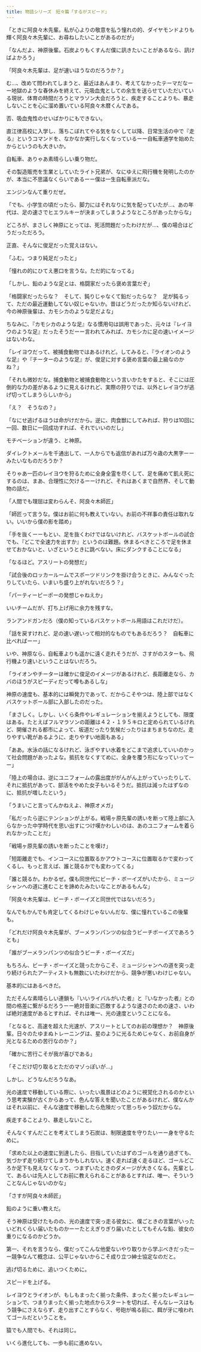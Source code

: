 ```yaml
---
title: 物語シリーズ　短々篇「するがスピード」
---
```


「ときに阿良々木先輩。私が心よりの敬意を払う憧れの的、ダイヤモンドよりも輝く阿良々木先輩に、お尋ねしたいことがあるのだが」

「なんだよ、神原後輩。石炭よりもくすんだ僕に訊きたいことがあるなら、訊けばよかろう」

「阿良々木先輩は、足が速いほうなのだろうか？」

む...、改めて問われてしまうと、最近はあんまり、考えてなかったテーマだなーー地獄のような春休みを終えて、元吸血鬼としての余生を送らせていただいている現状、体育の時間だろうとマラソン大会だろうと、疾走することよりも、暴走しないことを心に溜め置いている阿良々木暦くんである。

否、吸血鬼性のせいばかりにもできない。

直江律高校に入学し、落ちこぼれてやる気をなくして以降、日常生活の中で『走る』というコマンドを、なかなか実行しなくなっているーー自転車通学を始めたからというのも大きいか。

自転車、ありゃあ素晴らしい乗り物だ。

その製造販売を生業としていたライト兄弟が、なにゆえに飛行機を発明したのかが、本当に不思議なくらいであるーー僕は一生自転車派だな。

エンジンなんて重りだぜ。

「でも、小学生の頃だったら、脚力にはそれなりに気を配っていたが…、あの年代は、足の速さでヒエラルキーが決まってしまうようなところがあったからな」

どころが、まさしく神原にとっては、死活問題だったわけだが...、僕の場合はどうだっただろう。

正直、そんなに俊足だった覚えはない。

「ふむ。つまり純足だったと」

「憧れの的にひてえ悪口を言うな。ただ的になってる」

「しかし、鉛のような足とは、格闘家だったら褒め言葉だぞ」

「格闘家だったらな？　そして、鈍りじゃなくて鉛だったらな？　足が鈍るって、ただの最近運動してない奴じゃないか。昔はどうだったか知らないけれど、今の神原後輩は、カモシカのような足だよな」

ちなみに、『カモシカのような足』なる慣用句は誤用であった、元々は『レイヨウのような足』だったそうだーー言われてみれば、カモシカに足の速いイメージはないわな。

「レイヨウだって、被捕食動物ではあるけれど。してみると、『ライオンのような足』や『チーターのような足』が、俊足に対する褒め言葉の最上級なのかね？」

「それも微妙だな。捕食動物と被捕食動物という言いかたをすると、そこには圧倒的な力の差があるように見えるけれど、実際の狩りでは、以外とレイヨウが逃げ切ってしまうらしいから」

「え？　そうなの？」

「なにせ逃げるほうは命がけだから。逆に、肉食獣にしてみれば、狩りは10回に一回、数日に一回成功すれば、それでいいのだし」

モチベーションが違う、と神原。

ダイレクトメールを千通出して、一人からでも返信があれば万々歳の大黒字ーーみたいなものだろうか？

そりゃあ一匹のレイヨウを狩るために全身全霊を尽くして、足を痛めて飢え死にするのは、まあ、合理性に欠けるーーけれど、それはあくまで自然界、そして動物の話だ。

「人間でも理屈は変わらんそ、阿良々木師匠」

「師匠って言うな。僕はお前に何も教えていない。お前の不祥事の責任は取れない。いいから僕の影を踏め」

「手を抜くーーもとい、足を抜くわけではないけれど、バスケットボールの試合でも、『どこで全速力を出すか』というのは難題。休まるべきところで足を休ませておかないと、いざというときに跳べない。床にダンクすることになる」

「なるほど。アスリートの発想だ」

「試合後のロッカールームでスポーツドリンクを掛け合うときに、みんなぐったりしていたら、いまいち盛り上がれないだろう？」

「パーティーピーポーの発想じゃねえか」

いいチームだが、打ち上げ用に余力を残すな。

ランアンドガンだろ（僕の知っているバスケットボール用語はこれだけだ）。

「話を戻すけれど、足の速い遅いって相対的なものでもあるだろう？　自転車に比べればーー」

いや、神原なら、自転車よりも遥かに遠く走れそうだが、さすがのスターも、飛行機より速いということはないだろう。

「ライオンやチーターは確かに俊足のイメージがあるけれど、長距離走なら、カバのほうがスピーディだって噂もあるしな」

神原の速度も、基本的には瞬発力であって、だからこそやつは、陸上部ではなくバスケットボール部に入部したのだった。

「まさしく。しかし、いくら条件やレギュレーションを揃えようとしても、限度はある。たとえばフルマラソンの距離は４２・１９５キロと定められているけれど、開催される都市によって、坂道だったり気候だったりはまちまちなのだ。走りやすい靴があるように、走りやすい地面もある」

「ああ。水泳の話になるけれど、泳ぎやすい水着をどこまで追求していいのかって社会問題があったよな。抵抗をなくすてめに、全身を覆う形になっていってーー」

「陸上の場合は、逆にユニフォームの露出度ががんがん上がっていったりして、それに抵抗があって、部活をやめた女子もいるそうだ。抵抗は減ったはずなのに、抵抗が増したという」

「うまいこと言ってんかねえよ、神原オメガ」

「私だったら逆にテンションが上がる。戦場ヶ原先輩の誘いを断って陸上部に入らなかった中学時代を思い出すにつけ嘆かわしいのは、あのユニフォームを着られなかったことだ」

「戦場ヶ原先輩の誘いを断ったことを嘆け」

「短距離走でも、インコースに位置取るかアウトコースに位置取るかで変わってくるし、もっと言えば、誰と競るかでも変わってくる」

「誰と競るか。わかるぜ。僕も同世代にビーチ・ボーイズがいたから、ミュージシャンへの道に進むことを諦めたみたいなことがあるもんな」

「阿良々木先輩は、ビーチ・ボーイズと同世代ではないだろう」

なんでもかんでも肯定してくるわけじゃないんだな、僕に憧れているこの後輩も。

「どれだけ阿良々木先輩が、ブーメランパンツの似合うビーチボーイズであろうとも」

「誰がブーメランパンツの似合うビーチ・ボーイズだ」

もちろん、ビーチ・ボーイズと競ったからこそ、ミュージシャンへの道を突っ走り続けられたアーティストも無数にいたわけだから、競争が悪いわけじゃない。

基本的にはあるべきだ。

ただそんな素晴らしい連鎖も『いいライバルがいた者』と『いなかった者』との間の格差に繋がるだろうーー絶対音楽に匹敵するような速さのための速さ、いわば絶対速度があるとすれば、それは唯一、光の速度ということになる。

「となると、高速を超えた光速が、アスリートとしてのお前の理想か？　神原後輩。日々のたゆまぬトレーニングは、星のように光るためじゃなく、お前自身が光となるための苦行なのか？」

「確かに苦行こそが我が喜びである」

「そこだけ切り取るとただのマゾっぽいが…」

しかし、どうなんだろうなあ。

光の速度で移動している際に、いったい風景はどのように視覚化されるのかという思考実験が古くからあって、色んな答えを聞いたことがあるけれど、僕なんかはそれ以前に、そんな速度で移動したら危険だって思っちゃう奴だからな。

疾走することより、暴走しないこと。

そんなくすんだことを考えてしまう石炭は、制限速度を守りたいーー身を守るために。

「求めた以上の速度に到達したら、目指していたはずのゴールを通り過ぎても、気づかず走り続けてしまうかもしれない。速く走れば速く走るほど、ゴールどころか足下も見えなくなって、つまずいたときのダメージが大きくなる。先輩として、あるいは先人としてお前に教えられることがあるとすれば、唯一、そういうことなんじゃないのかな」

「さすが阿良々木師匠」

鉛のように重い教えだ。

そう神原は受けたものの、光の速度で突っ走る彼女に、僕ごときの言葉がいったいどれくらい届いたものかーーたとえぎりぎり届いたとしてもそんな鉛、彼女の重りになるのかどうか。

第一、それを言うなら、僕だってこんな他愛ないやり取りから学ぶべきだったーー競争なんて概念は、公平じゃないからこそ成り立つ紳士協定なのだと。

逃げ切るために、追いつくために。

スピードを上げる。

レイヨウとライオンが、もしもまったく揃った条件、まったく揃ったレギュレーションで、つまりまったく揃った地点からスタートを切れば、そんなレースはもう競争にさえならず、走り出すことすらなく、号砲が鳴る前に、餌が牙に喰われてゴールだということを。

猿でも人間でも、それは同じ。

いくら進化しても、一歩も前に進めない。
